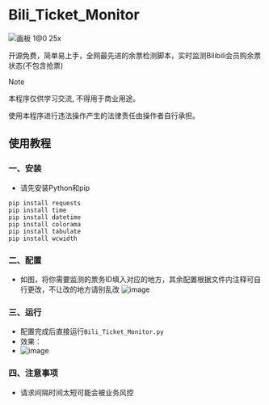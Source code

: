 # Bili_Ticket_Monitor

![画板 1@0 25x](https://github.com/user-attachments/assets/dfeba126-5445-4206-8b44-b4cd353de334)

开源免费，简单易上手，全网最先进的余票检测脚本，实时监测Bilibili会员购余票状态(不包含抢票)

> [!NOTE]
> 本程序仅供学习交流, 不得用于商业用途。
>
> 使用本程序进行违法操作产生的法律责任由操作者自行承担。

 ## 使用教程

### 一、安装

 - 请先安装Python和pip

 ```shell
 pip install requests
 pip install time
 pip install datetime
 pip install colorama
 pip install tabulate
 pip install wcwidth
```
### 二、配置
- 如图，将你需要监测的票务ID填入对应的地方，其余配置根据文件内注释可自行更改，不让改的地方请别乱改
![image](https://github.com/user-attachments/assets/617230f6-cad2-461d-8787-9ce46294f494)



### 三、运行
- 配置完成后直接运行`Bili_Ticket_Monitor.py`
- 效果：
- ![image](https://github.com/user-attachments/assets/f3da27c6-888a-45f8-a7d2-e2a66cc239e7)



### 四、注意事项
- 请求间隔时间太短可能会被业务风控
